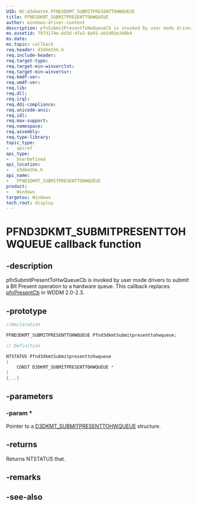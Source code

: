 ```yaml
---
UID: NC:d3dkmthk.PFND3DKMT_SUBMITPRESENTTOHWQUEUE
title: PFND3DKMT_SUBMITPRESENTTOHWQUEUE
author: windows-driver-content
description: pfnSubmitPresentToHwQueueCb is invoked by user mode drivers to submit a Blt Present operation to a hardware queue.
ms.assetid: 7973174e-6d3d-4fa2-8a91-ab1d03e348b4
ms.date: 
ms.topic: callback
req.header: d3dkmthk.h
req.include-header:
req.target-type:
req.target-min-winverclnt:
req.target-min-winversvr:
req.kmdf-ver:
req.umdf-ver:
req.lib:
req.dll:
req.irql: 
req.ddi-compliance:
req.unicode-ansi:
req.idl:
req.max-support:
req.namespace:
req.assembly:
req.type-library: 
topic_type: 
-	apiref
api_type: 
-	UserDefined
api_location: 
-	d3dkmthk.h
api_name: 
-	PFND3DKMT_SUBMITPRESENTTOHWQUEUE
product:
-	Windows
targetos: Windows
tech.root: display
---
```


# PFND3DKMT_SUBMITPRESENTTOHWQUEUE callback function

## -description

pfnSubmitPresentToHwQueueCb is invoked by user mode drivers to submit a Blt Present operation to a hardware queue. This callback replaces [pfnPresentCb](..\d3dumddi\nc-d3dumddi-pfnd3dddi_presentcb.md) in WDDM 2.0-2.3.

## -prototype

```cpp
//Declaration

PFND3DKMT_SUBMITPRESENTTOHWQUEUE Pfnd3dkmtSubmitpresenttohwqueue; 

// Definition

NTSTATUS Pfnd3dkmtSubmitpresenttohwqueue 
(
	CONST D3DKMT_SUBMITPRESENTTOHWQUEUE *
)
{...}

```

## -parameters

### -param * 

Pointer to a [D3DKMT_SUBMITPRESENTTOHWQUEUE](ns-d3dkmthk-_d3dkmt_submitpresenttohwqueue.md) structure.

## -returns

Returns NTSTATUS that.

## -remarks



## -see-also
